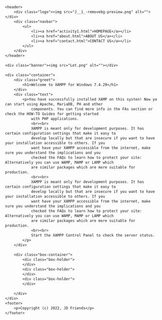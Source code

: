 <!DOCTYPE html>
<html lang="en">

<head>
    <meta charset="UTF-8">
    <meta name="viewport" content="width=device-width, initial-scale=1.0">
    <title>Homepage</title>
    <link rel="stylesheet" href="style.css">
    <link rel="icon" type="image/png" href="J__1_-removebg-preview.png">

</head>

<body>

    <header>
        <div class="logo"><img src="J__1_-removebg-preview.png" alt=""></div>
        <div class="navbar">
            <ul>
                <li><a href="activity1.html">HOMEPAGE</a></li>
                <li><a href="about.html">ABOUT US</a></li>
                <li><a href="contact.html">CONTACT US</a></li>
            </ul>
        </div>
    </header>

    <div class="banner"><img src="Let.png" alt=""></div>

    <div class="container">
        <div class="greet">
            <h1>Welcome to XAMPP for Windows 7.4.29</h1>
        </div>
        <div class="text">
            <p>You have successfully installed XAMP on this systen! Now yo can start using Apache, MariaDB, PH and other
                components. You can find more info in the FAs section or check the HOW-TO Guides for getting started
                with PHP applications.
                <br><br>
                XAMPP is meant only for development purposes. It has certain configuration settings that make it easy to
                develop locally but that are insecure if you want to have your installation accessible to others. If you
                want have your XAMPP accessible from the internet, make sure you understand the implications and you
                checked the FAQs to learn how to protect your site: Alternatively you can use WAMP, MAMP or LAMP which
                are similar packages which are more suitable for production.
                <br><br>
                XAMPP is meant only for development purposes. It has certain configuration settings that make it easy to
                develop locally but that are insecure if you want to have your installation accessible to others. If you
                want have your XAMPP accessible from the internet, make sure you understand the implications and you
                checked the FAQs to learn how to protect your site: Alternatively you can use WAMP, MAMP or LAMP which
                are similar packages which are more suitable for production.
                <br><br>
                Start the XAMPP Control Panel to check the server status.
            </p>
        </div>

        <div class="box-container">
            <div class="box-holder">
            </div>
            <div class="box-holder">
            </div>
            <div class="box-holder">
            </div>

        </div>
    </div>
    <footer>
        <p>Copyright (c) 2022, JD Friends</p>
    </footer>

</body>

</html>
